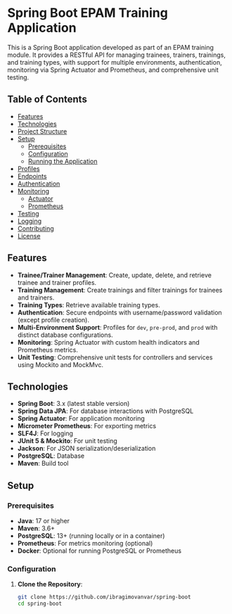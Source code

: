 # Spring Boot EPAM Training Application

This is a Spring Boot application developed as part of an EPAM training module. It provides a RESTful API for managing trainees, trainers, trainings, and training types, with support for multiple environments, authentication, monitoring via Spring Actuator and Prometheus, and comprehensive unit testing.

## Table of Contents
- [Features](#features)
- [Technologies](#technologies)
- [Project Structure](#project-structure)
- [Setup](#setup)
  - [Prerequisites](#prerequisites)
  - [Configuration](#configuration)
  - [Running the Application](#running-the-application)
- [Profiles](#profiles)
- [Endpoints](#endpoints)
- [Authentication](#authentication)
- [Monitoring](#monitoring)
  - [Actuator](#actuator)
  - [Prometheus](#prometheus)
- [Testing](#testing)
- [Logging](#logging)
- [Contributing](#contributing)
- [License](#license)

## Features
- **Trainee/Trainer Management**: Create, update, delete, and retrieve trainee and trainer profiles.
- **Training Management**: Create trainings and filter trainings for trainees and trainers.
- **Training Types**: Retrieve available training types.
- **Authentication**: Secure endpoints with username/password validation (except profile creation).
- **Multi-Environment Support**: Profiles for `dev`, `pre-prod`, and `prod` with distinct database configurations.
- **Monitoring**: Spring Actuator with custom health indicators and Prometheus metrics.
- **Unit Testing**: Comprehensive unit tests for controllers and services using Mockito and MockMvc.

## Technologies
- **Spring Boot**: 3.x (latest stable version)
- **Spring Data JPA**: For database interactions with PostgreSQL
- **Spring Actuator**: For application monitoring
- **Micrometer Prometheus**: For exporting metrics
- **SLF4J**: For logging
- **JUnit 5 & Mockito**: For unit testing
- **Jackson**: For JSON serialization/deserialization
- **PostgreSQL**: Database
- **Maven**: Build tool

## Setup

### Prerequisites
- **Java**: 17 or higher
- **Maven**: 3.6+
- **PostgreSQL**: 13+ (running locally or in a container)
- **Prometheus**: For metrics monitoring (optional)
- **Docker**: Optional for running PostgreSQL or Prometheus

### Configuration
1. **Clone the Repository**:
   ```bash
   git clone https://github.com/ibragimovanvar/spring-boot
   cd spring-boot
